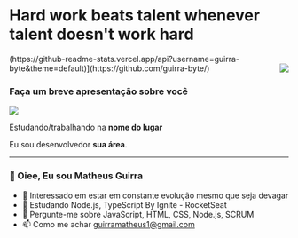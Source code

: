 

<h1>Hard work beats talent whenever talent doesn't work hard</h1>
(https://github-readme-stats.vercel.app/api?username=guirra-byte&theme=default)](https://github.com/guirra-byte/)

<img align='right' src="https://github-readme-stats.vercel.app/api?username=guirra-byte&show_icons=true&title_color=fca311&text_color=ffffff&icon_color=f72585&bg_color=000000&cache_seconds=2300">

### Faça um breve apresentação sobre você

<img src="https://img.shields.io/static/v1?label=Overview&message=Matheus Guirra&color=f8efd4&style=for-the-badge&logo=GitHub">

<p>

Estudando/trabalhando na **nome do lugar**<br/>

Eu sou desenvolvedor **sua área**.


</p>
<hr>

### 👋 Oiee, Eu sou Matheus Guirra
- 👀 Interessado em estar em constante evolução mesmo que seja devagar
- 🌱 Estudando Node.js, TypeScript By Ignite - RocketSeat 
- 💬 Pergunte-me sobre JavaScript, HTML, CSS, Node.js, SCRUM
- 📫 Como me achar guirramatheus1@gmail.com



<!---
guirra-byte/guirra-byte is a ✨ special ✨ repository because its `README.md` (this file) appears on your GitHub profile.
You can click the Preview link to take a look at your changes.

div
--->
